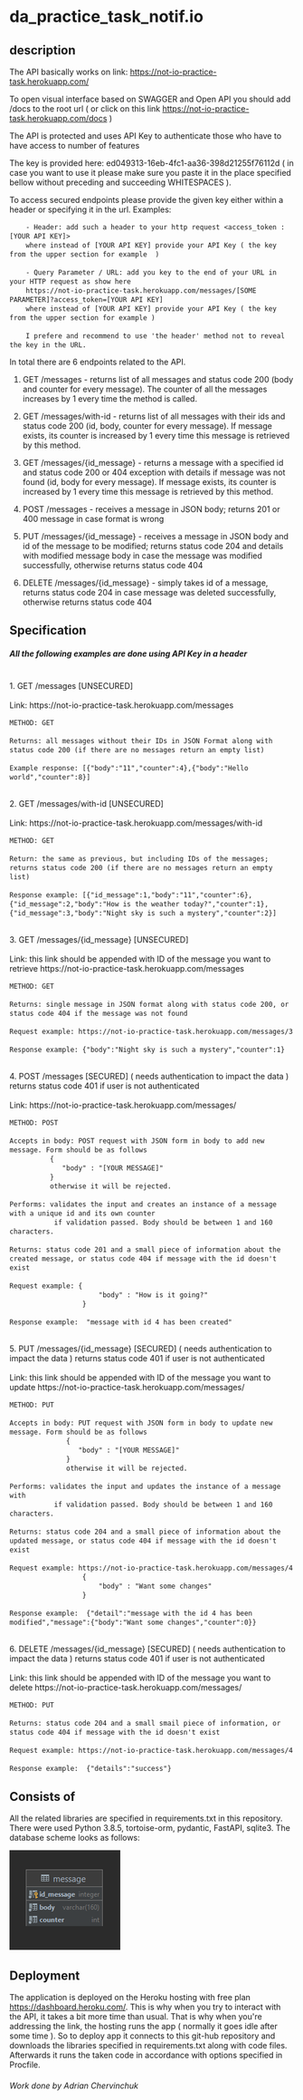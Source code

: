# da_practice_task_notif.io


## description
 The API basically works on link: https://not-io-practice-task.herokuapp.com/
 
 To open visual interface based on SWAGGER and Open API you should add /docs 
 to the root url ( or click on this link https://not-io-practice-task.herokuapp.com/docs )
 
 The API is protected and uses API Key to authenticate those who have to have 
 access to number of features

 The key is provided here: ed049313-16eb-4fc1-aa36-398d21255f76112d
 ( in case you want to use it please make sure you paste it in the place specified bellow without 
  preceding and succeeding WHITESPACES ). 
 
 To access secured endpoints please provide the given key either within a header or specifying it in the
 url. Examples:

        - Header: add such a header to your http request <access_token : [YOUR API KEY]>
        where instead of [YOUR API KEY] provide your API Key ( the key from the upper section for example  )
        
        - Query Parameter / URL: add you key to the end of your URL in your HTTP request as show here
        https://not-io-practice-task.herokuapp.com/messages/[SOME PARAMETER]?access_token=[YOUR API KEY]
        where instead of [YOUR API KEY] provide your API Key ( the key from the upper section for example )

        I prefere and recommend to use 'the header' method not to reveal the key in the URL.

In total there are 6 endpoints related to the API.

1. GET /messages  -  returns list of all messages and status code 200 (body and counter for every message). 
The counter of all the messages increases by 1 every time the method is called.


2. GET /messages/with-id  -  returns list of all messages with their ids and status code 200 (id, body, counter for every message).
If message exists, its counter is increased by 1 every time this message is retrieved by this method.


3. GET /messages/{id_message}  -  returns a message with a specified id and status code 200 or 404 exception with details if message was not found
   (id, body for every message). If message exists, its counter is increased by 1 every time this message is retrieved by this method.
   

4. POST /messages  -  receives a message in JSON body; returns 201 or 400 message in case format is wrong


5. PUT /messages/{id_message}  -  receives a message in JSON body and id of the message to be modified; returns
   status code 204 and details with modified message body in case the message was modified successfully, otherwise returns status code 404


6. DELETE /messages/{id_message}  -  simply takes id of a message, returns status code 204 in case message was deleted successfully,
   otherwise returns status code 404


## Specification

##### All the following examples are done using API Key in a header
<br>
1. GET /messages [UNSECURED]
    <br><br>
    Link:  https://not-io-practice-task.herokuapp.com/messages
    
    METHOD: GET

    Returns: all messages without their IDs in JSON Format along with status code 200 (if there are no messages return an empty list)
   
    Example response: [{"body":"11","counter":4},{"body":"Hello world","counter":8}]

<br>
2. GET /messages/with-id [UNSECURED]
    <br><br>
    Link:   https://not-io-practice-task.herokuapp.com/messages/with-id
     
    METHOD: GET
   
    Return: the same as previous, but including IDs of the messages; returns status code 200 (if there are no messages return an empty list)

    Response example: [{"id_message":1,"body":"11","counter":6},{"id_message":2,"body":"How is the weather today?","counter":1},{"id_message":3,"body":"Night sky is such a mystery","counter":2}]
<br>
3. GET /messages/{id_message} [UNSECURED]
    <br><br>
    Link: this link should be appended with ID of the message you want to retrieve https://not-io-practice-task.herokuapp.com/messages

    METHOD: GET

    Returns: single message in JSON format along with status code 200, or status code 404 if the message was not found
  
    Request example: https://not-io-practice-task.herokuapp.com/messages/3

    Response example: {"body":"Night sky is such a mystery","counter":1} 
<br>
4. POST /messages [SECURED] ( needs authentication to impact the data )
returns status code 401 if user is not authenticated
   <br><br>
    Link: https://not-io-practice-task.herokuapp.com/messages/

    METHOD: POST

    Accepts in body: POST request with JSON form in body to add new message. Form should be as follows
              {
                 "body" : "[YOUR MESSAGE]"
              }
              otherwise it will be rejected.
   
    Performs: validates the input and creates an instance of a message with a unique id and its own counter
               if validation passed. Body should be between 1 and 160 characters.

    Returns: status code 201 and a small piece of information about the created message, or status code 404 if message with the id doesn't exist

    Request example: {
                          "body" : "How is it going?"
                      }

    Response example:  "message with id 4 has been created"
<br>
5. PUT /messages/{id_message} [SECURED] ( needs authentication to impact the data ) 
   returns status code 401 if user is not authenticated
    <br><br>
    Link: this link should be appended with ID of the message you want to update https://not-io-practice-task.herokuapp.com/messages/
    
    METHOD: PUT    

    Accepts in body: PUT request with JSON form in body to update new message. Form should be as follows
                  {
                     "body" : "[YOUR MESSAGE]"
                  }
                  otherwise it will be rejected.
   
    Performs: validates the input and updates the instance of a message with
               if validation passed. Body should be between 1 and 160 characters.

    Returns: status code 204 and a small piece of information about the updated message, or status code 404 if message with the id doesn't exist

    Request example: https://not-io-practice-task.herokuapp.com/messages/4
                      {
                          "body" : "Want some changes"
                      }

    Response example:  {"detail":"message with the id 4 has been modified","message":{"body":"Want some changes","counter":0}}
   

<br>
6.  DELETE /messages/{id_message} [SECURED] ( needs authentication to impact the data ) 
   returns status code 401 if user is not authenticated
    <br><br>
    Link: this link should be appended with ID of the message you want to delete https://not-io-practice-task.herokuapp.com/messages/

    METHOD: PUT

    Returns: status code 204 and a small smail piece of information, or status code 404 if message with the id doesn't exist

    Request example: https://not-io-practice-task.herokuapp.com/messages/4

    Response example:  {"details":"success"}
    
## Consists of

All the related libraries are specified in requirements.txt in this repository.
There were used Python 3.8.5, tortoise-orm, pydantic, FastAPI, sqlite3.
The database scheme looks as follows:


![img_2.png](img_2.png)


## Deployment

The application is deployed on the Heroku hosting with free plan https://dashboard.heroku.com/.
This is why when you try to interact with the API, it takes a bit more time than usual.
That is why when you're addressing the link, the hosting runs the app ( normally it goes idle after some time ).
So to deploy app it connects to this git-hub repository and downloads the libraries specified in requirements.txt
along with code files. Afterwards it runs the taken code in accordance with options specified in Procfile.





###### Work done by Adrian Chervinchuk 

